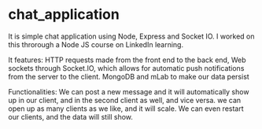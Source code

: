 # chat_application
It is simple chat application using Node, Express and Socket IO. I worked on this throrough a Node JS course on LinkedIn learning.
 
It features: 
	HTTP requests made from the front end to the back end, 
	Web sockets through Socket.IO, which allows for automatic push notifications from the server to the client. 
	MongoDB and mLab to make our data persist 


Functionalities: 
	We can post a new message and it will automatically show up in our client, and in the second client as well, and vice versa. 
	we can open up as many clients as we like, and it will scale. 
	We can even restart our clients, and the data will still show. 

